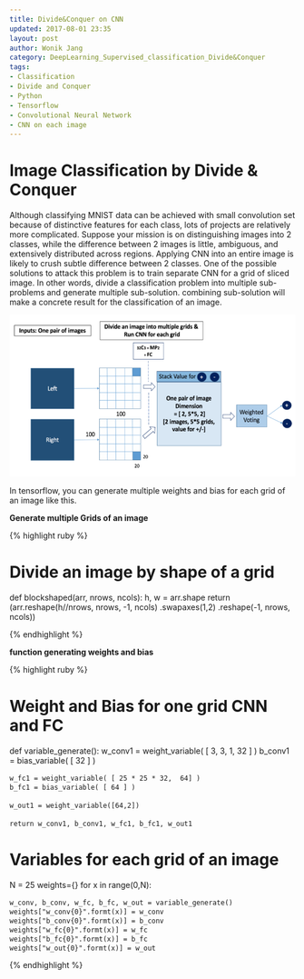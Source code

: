 ```yaml
---
title: Divide&Conquer on CNN
updated: 2017-08-01 23:35
layout: post
author: Wonik Jang
category: DeepLearning_Supervised_classification_Divide&Conquer
tags:
- Classification
- Divide and Conquer
- Python
- Tensorflow
- Convolutional Neural Network
- CNN on each image
---
```


# **Image Classification by Divide & Conquer**

Although classifying MNIST data can be achieved with small convolution set because of distinctive features for each class, lots of projects are relatively more complicated. Suppose your mission is on distinguishing images into 2 classes, while the difference between 2 images is little, ambiguous, and extensively distributed across regions. Applying CNN into an entire image is likely to crush subtle difference between 2 classes. One of the possible solutions to attack this problem is to train separate CNN for a grid of sliced image. In other words, divide a classification problem into multiple sub-problems and generate multiple sub-solution. combining sub-solution will make a concrete result for the classification of an image.


![divide_conquer_resized](/result_images/divide_conquer_resized.png  "divide_conquer_resized")


In tensorflow, you can generate multiple weights and bias for each grid of an image like this.


**Generate multiple Grids of an image**

{% highlight ruby %}

# Divide an image by shape of a grid 
def blockshaped(arr, nrows, ncols):
    h, w = arr.shape
    return (arr.reshape(h//nrows, nrows, -1, ncols)
               .swapaxes(1,2)
               .reshape(-1, nrows, ncols))


{% endhighlight %}



**function generating weights and bias**

{% highlight ruby %}

# Weight and Bias for one grid CNN and FC

def variable_generate():
    w_conv1 = weight_variable( [ 3, 3, 1, 32 ] )
    b_conv1 = bias_variable( [ 32 ] )

    w_fc1 = weight_variable( [ 25 * 25 * 32,  64] )
    b_fc1 = bias_variable( [ 64 ] )

    w_out1 = weight_variable([64,2])

    return w_conv1, b_conv1, w_fc1, b_fc1, w_out1


# Variables for each grid of an image

N = 25
weights={}
for x in range(0,N):

    w_conv, b_conv, w_fc, b_fc, w_out = variable_generate()
    weights["w_conv{0}".formt(x)] = w_conv
    weights["b_conv{0}".formt(x)] = b_conv
    weights["w_fc{0}".formt(x)] = w_fc
    weights["b_fc{0}".formt(x)] = b_fc
    weights["w_out{0}".formt(x)] = w_out


{% endhighlight %}

